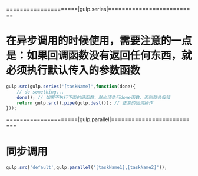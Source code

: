 =====================|gulp.series|==========================
# 在异步调用的时候使用，需要注意的一点是：如果回调函数没有返回任何东西，就必须执行默认传入的参数函数
```javascript
gulp.src(gulp.series('[taskName]',function(done){
    // do something...
    done(); // 如果不执行下面的链函数，就必须执行done函数，否则就会报错
    return gulp.src().pipe(gulp.dest()); // 正常的回调操作
}));
```

=====================|gulp.parallel|==========================
# 同步调用
```javascript
gulp.src('default',gulp.parallel('[taskName1],[taskName2]'));
```
